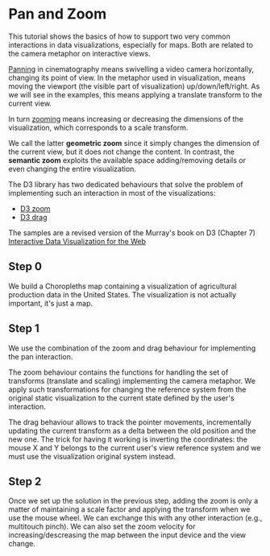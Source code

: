 # Pan and Zoom

This tutorial shows the basics of how to support two very common interactions in data visualizations, especially for maps. Both are related to the camera metaphor on interactive views.

[Panning](https://en.wikipedia.org/wiki/Panning_(camera)) in cinematography means swivelling a video camera horizontally, changing its point of view. In the metaphor used in visualization, means moving the viewport (the visible part of visualization) up/down/left/right.  As we will see in the examples, this means applying a translate transform to the current view.

In turn [zooming](https://en.wikipedia.org/wiki/Zoom_lens) means increasing or decreasing the dimensions of the visualization, which corresponds to a scale transform. 

We call the latter **geometric zoom** since it simply changes the dimension of the current view, but it does not change the content. In contrast, the **semantic zoom** exploits the available space adding/removing details or even changing the entire visualization. 

The D3 library has two dedicated behaviours that solve the problem of implementing such an interaction in most of the visualizations:
* [D3 zoom](https://github.com/d3/d3-zoom)
* [D3 drag](https://github.com/d3/d3-drag)

The samples are a revised version of the Murray's book on D3 (Chapter 7) [Interactive Data Visualization for the Web](https://github.com/d3/d3-drag )

## Step 0
We build a Choropleths map containing a visualization of agricultural production data in the United States. The visualization is not actually important, it's just a map.

## Step 1
We use the combination of the zoom and drag behaviour for implementing the pan interaction. 

The zoom behaviour contains the functions for handling the set of transforms (translate and scaling) implementing the camera metaphor. We apply such transformations for changing the reference system from the original static visualization to the current state defined by the user's interaction. 

The drag behaviour allows to track the pointer movements, incrementally updating the current transform as a delta between the old position and the new one. The trick for having it working is inverting the coordinates: the mouse X and Y belongs to the current user's view reference system and we must use the visualization original system instead. 

## Step 2
Once we set up the solution in the previous step, adding the zoom is only a matter of maintaining a scale factor and applying the transform when we use the mouse wheel. We can exchange this with any other interaction (e.g., multitouch pinch). We can also set the zoom velocity for increasing/descreasing the map between the input device and the view change. 


